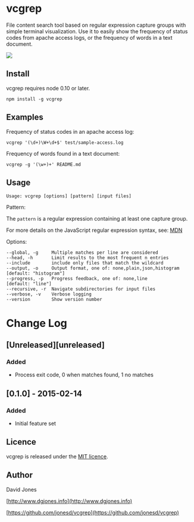 # vcgrep

File content search tool based on regular expression capture groups with simple terminal visualization. Use it to
easily show the frequency of status codes from apache access logs, or the frequency of words in a text document.

<img src="http://dgjones.info/vcgrep/text-search-small.gif"/>

## Install

vcgrep requires node 0.10 or later.

    npm install -g vcgrep


## Examples

Frequency of status codes in an apache access log:

    vcgrep '(\d+)\W+\d+$' test/sample-access.log


Frequency of words found in a text document:

    vcgrep -g '(\w+)+' README.md


## Usage

    Usage: vcgrep [options] [pattern] [input files]

Pattern:

The `pattern` is a regular expression containing at least one capture group.

For more details on the JavaScript regular expression syntax, see: [MDN](https://developer.mozilla.org/en-US/docs/Web/JavaScript/Guide/Regular_Expressions?redirectlocale=en-US&redirectslug=JavaScript%2FGuide%2FRegular_Expressions)

Options:

    --global, -g     Multiple matches per line are considered
    --head, -h       Limit results to the most frequent n entries
    --include        include only files that match the wildcard
    --output, -o     Output format, one of: none,plain,json,histogram  [default: "histogram"]
    --progress, -p   Progress feedback, one of: none,line              [default: "line"]
    --recursive, -r  Navigate subdirectories for input files
    --verbose, -v    Verbose logging
    --version        Show version number


# Change Log

## [Unreleased][unreleased]
### Added
- Process exit code, 0 when matches found, 1 no matches

## [0.1.0] - 2015-02-14
### Added
- Initial feature set


## Licence

vcgrep is released under the [MIT licence](https://github.com/jonesd/vcgrep/blob/master/LICENSE).


## Author

David Jones

[http://www.dgjones.info](http://www.dgjones.info)

[https://github.com/jonesd/vcgrep](https://github.com/jonesd/vcgrep)
